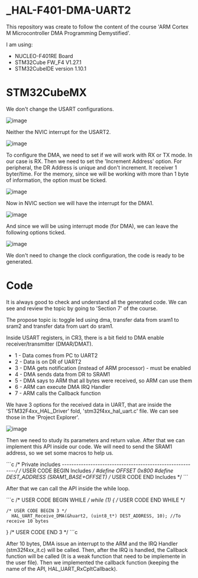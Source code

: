 # _HAL-F401-DMA-UART2
This repository was create to follow the content of the course 'ARM Cortex M Microcontroller DMA Programming Demystified'. 

I am using: 
* NUCLEO-F401RE Board 
* STM32Cube FW_F4 V1.27.1 
* STM32CubeIDE version 1.10.1

# STM32CubeMX

We don't change the USART configurations.

![image](https://user-images.githubusercontent.com/58916022/213687190-7272ec3b-3759-4a65-be7f-e1af054cbcc2.png)

Neither the NVIC interrupt for the USART2.

![image](https://user-images.githubusercontent.com/58916022/213687302-b412a1d1-8e1e-4106-8129-0b375258066e.png)

To configure the DMA, we need to set if we will work with RX or TX mode. In our case is RX. Then we need to set the 'Increment Address' option. For peripheral, the DR Address is unique and don't increment. It receiver 1 byter/time. For the memory, since we will be working with more than 1 byte of information, the option must be ticked.

![image](https://user-images.githubusercontent.com/58916022/213688238-2d59ca5f-3c87-483f-be98-df49f3dcb9bd.png)

Now in NVIC section we will have the interrupt for the DMA1. 

![image](https://user-images.githubusercontent.com/58916022/213689187-7188eb15-cf30-40ec-a8c0-8d9554c9276d.png)

And since we will be using interrupt mode (for DMA), we can leave the following options ticked.

![image](https://user-images.githubusercontent.com/58916022/213689666-b3ab5366-6bb5-4325-a8b7-935427f62763.png)

We don't need to change the clock configuration, the code is ready to be generated.

# Code

It is always good to check and understand all the generated code. We can see and review the topic by going to 'Section 7' of the course. 

The propose topic is: toggle led using dma, transfer data from sram1 to sram2 and transfer data from uart do sram1.

Inside USART registers, in CR3, there is a bit field to DMA enable receiver/transmitter (DMAR/DMAT).

* 1 - Data comes from PC to UART2
* 2 - Data is on DR of UART2
* 3 - DMA gets notification (instead of ARM processor) - must be enabled
* 4 - DMA sends data from DR to SRAM1
* 5 - DMA says to ARM that all bytes were received, so ARM can use them
* 6 - ARM can execute DMA IRQ Handler 
* 7 - ARM calls the Callback function

We have 3 options for the received data in UART, that are inside the 'STM32F4xx_HAL_Driver' fold, 'stm32f4xx_hal_uart.c' file. We can see those in the 'Project Explorer'.

![image](https://user-images.githubusercontent.com/58916022/213693769-9488cfde-d1c5-453e-a1bf-cc4592533016.png)

Then we need to study its parameters and return value. After that we can implement this API inside our code. We will need to send the SRAM1 address, so we set some macros to help us.

´´´c
/* Private includes ----------------------------------------------------------*/
/* USER CODE BEGIN Includes */
#define OFFSET 			0x800
#define DEST_ADDRESS 	(SRAM1_BASE+OFFSET)
/* USER CODE END Includes */
´´´

After that we can call the API inside the while loop.

´´´c
  /* USER CODE BEGIN WHILE */
  while (1)
  {
    /* USER CODE END WHILE */

    /* USER CODE BEGIN 3 */
	  HAL_UART_Receive_DMA(&huart2, (uint8_t*) DEST_ADDRESS, 10); //To receive 10 bytes
  }
  /* USER CODE END 3 */
´´´c

After 10 bytes, DMA issue an interrupt to the ARM and the IRQ Handler (stm32f4xx_it.c) will be called.
Then, after the IRQ is handled, the Callback function will be called (It is a weak function that need to be
implemente in the user file).
Then we implemented the callback function (keeping the name of the API, HAL_UART_RxCpltCallback).
